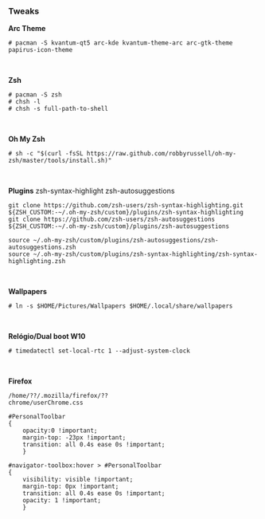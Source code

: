 ### Tweaks
 
**Arc Theme**
 
    # pacman -S kvantum-qt5 arc-kde kvantum-theme-arc arc-gtk-theme papirus-icon-theme
<br>

**Zsh**
 
    # pacman -S zsh
    # chsh -l
    # chsh -s full-path-to-shell
<br>
 
**Oh My Zsh**
 
    # sh -c "$(curl -fsSL https://raw.github.com/robbyrussell/oh-my-zsh/master/tools/install.sh)"
<br>

**Plugins**
zsh-syntax-highlight zsh-autosuggestions

    git clone https://github.com/zsh-users/zsh-syntax-highlighting.git ${ZSH_CUSTOM:-~/.oh-my-zsh/custom}/plugins/zsh-syntax-highlighting
    git clone https://github.com/zsh-users/zsh-autosuggestions ${ZSH_CUSTOM:-~/.oh-my-zsh/custom}/plugins/zsh-autosuggestions

    source ~/.oh-my-zsh/custom/plugins/zsh-autosuggestions/zsh-autosuggestions.zsh
    source ~/.oh-my-zsh/custom/plugins/zsh-syntax-highlighting/zsh-syntax-highlighting.zsh
<br>

**Wallpapers**
  
    # ln -s $HOME/Pictures/Wallpapers $HOME/.local/share/wallpapers
<br>

**Relógio/Dual boot W10**
 
    # timedatectl set-local-rtc 1 --adjust-system-clock
<br>

**Firefox**

    /home/??/.mozilla/firefox/??
    chrome/userChrome.css
  
```
#PersonalToolbar
{
    opacity:0 !important;
    margin-top: -23px !important;
    transition: all 0.4s ease 0s !important;
    }

#navigator-toolbox:hover > #PersonalToolbar
{
    visibility: visible !important;
    margin-top: 0px !important;
    transition: all 0.4s ease 0s !important;
    opacity: 1 !important;
    }
 ```
